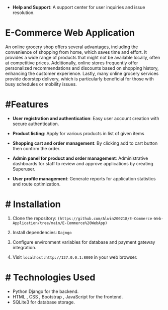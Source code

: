 

- **Help and Support**: A support center for user inquiries and issue resolution.
# E-Commerce Web Application

An online grocery shop offers several advantages, including the convenience of shopping from home, which saves time and effort. It provides a wide range of products that might not be available locally, often at competitive prices. Additionally, online stores frequently offer personalized recommendations and discounts based on shopping history, enhancing the customer experience. Lastly, many online grocery services provide doorstep delivery, which is particularly beneficial for those with busy schedules or mobility issues.
# #Features

- **User registration and authentication**: Easy user account creation with secure authentication.

- **Product listing**: Apply for various products in list of given items

- **Shopping cart and order management**: By clicking add to cart button then confirm the order.

- **Admin panel for product and order management**: Administrative dashboards for staff to review and approve applications by creating Superuser.

- **User profile management**: Generate reports for application statistics and route optimization.

# # Installation

1. Clone the repository: `(https://github.com/Alwin200218/E-Commerce-Web-Application/tree/main/E-Commerce%20WebApp)`

2. Install dependencies: `Dajngo`

3. Configure environment variables for database and payment gateway integration.

4. Visit `localhost:http://127.0.0.1:8000` in your web browser.

# # Technologies Used

- Python Django for the backend.
- HTML , CSS , Bootstrap , JavaScript for the frontend.
- SQLite3 for database storage.
